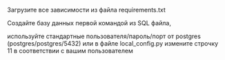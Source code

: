 Загрузите все зависимости из файла requirements.txt

Cоздайте базу данных первой командой из SQL файла, 

используйте стандартные пользователя/пароль/порт от postgres (postgres/postgres/5432)
или в файле local_config.py измените строчку 11 в соответствии с вашим пользователем
